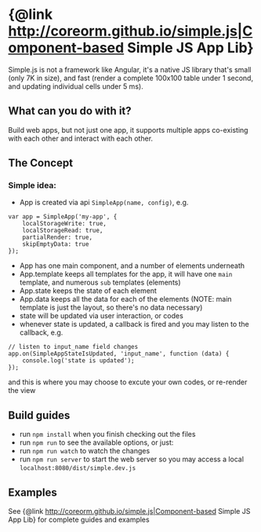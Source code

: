 # {@link http://coreorm.github.io/simple.js|Component-based Simple JS App Lib} 

Simple.js is not a framework like Angular, it's a native JS library that's small (only 7K in size), and fast (render a complete 100x100 table under 1 second, and updating individual cells under 5 ms).

## What can you do with it?

Build web apps, but not just one app, it supports multiple apps co-existing with each other and interact with each other.

## The Concept

### Simple idea:
* App is created via api `SimpleApp(name, config)`, e.g.
```
var app = SimpleApp('my-app', {
    localStorageWrite: true,
    localStorageRead: true,
    partialRender: true,
    skipEmptyData: true
});
```
* App has one main component, and a number of elements underneath
* App.template keeps all templates for the app, it will have one `main` template, and numerous `sub` templates (elements)
* App.state keeps the state of each element
* App.data keeps all the data for each of the elements (NOTE: main template is just the layout, so there's no data necessary)
* state will be updated via user interaction, or codes
* whenever state is updated, a callback is fired and you may listen to the callback, e.g. 
```
// listen to input_name field changes
app.on(SimpleAppStateIsUpdated, 'input_name', function (data) {
    console.log('state is updated');
});
```
and this is where you may choose to excute your own codes, or re-render the view

## Build guides
- run `npm install` when you finish checking out the files
- run `npm run` to see the available options, or just:
- run `npm run watch` to watch the changes
- run `npm run server` to start the web server so you may access a local `localhost:8080/dist/simple.dev.js`

## Examples
See {@link http://coreorm.github.io/simple.js|Component-based Simple JS App Lib} for complete guides and examples

